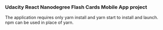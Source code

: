 ### Udacity React Nanodegree Flash Cards Mobile App project

The application requires only yarn install and yarn start to install and launch. npm can be used in place of yarn.